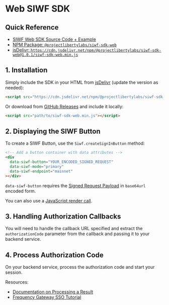 # Web SIWF SDK

## Quick Reference

- [SIWF Web SDK Source Code + Example](https://)
- [NPM Package: `@projectlibertylabs/siwf-sdk-web`](https://www.npmjs.com/package/@projectlibertylabs/siwf-sdk-web)
- [jsDelivr: `https://cdn.jsdelivr.net/npm/@projectlibertylabs/siwf-sdk-web@1.0.1/siwf-sdk-web.min.js`](https://www.jsdelivr.com/package/npm/@projectlibertylabs/siwf-sdk-web)

## 1. Installation

Simply include the SDK in your HTML from [jsDelivr](https://www.jsdelivr.com/package/npm/@projectlibertylabs/siwf-sdk-web) (update the version as needed):

```html
<script src="https://cdn.jsdelivr.net/npm/@projectlibertylabs/siwf-sdk-web@1.0.1/siwf-sdk-web.min.js"></script>
```

Or download from [GitHub Releases](https://github.com/ProjectLibertyLabs/siwf/releases?q=sdk-web&expanded=true) and include it locally:

```html
<script src="path/to/siwf-sdk-web.min.js"></script>
```

## 2. Displaying the SIWF Button

To create a SIWF Button, use the `Siwf.createSignInButton` method:

```html
<!-- Add a button container with data attributes -->
<div
  data-siwf-button="YOUR_ENCODED_SIGNED_REQUEST"
  data-siwf-mode="primary"
  data-siwf-endpoint="mainnet"
></div>
```

`data-siwf-button` requires the [Signed Request Payload](../Actions/Start.html#step-1-generate-the-signed-request-payload) in `base64url` encoded form.

You can also use a [JavaScript render call](https://github.com/ProjectLibertyLabs/siwf/tree/main/libraries/sdk-web#option-b-javascript-implementation).

## 3. Handling Authorization Callbacks

You will need to handle the callback URL specified and extract the `authorizationCode` parameter from the callback and passing it to your backend service.

## 4. Process Authorization Code

On your backend service, process the authorization code and start your session.

Resources:

- [Documentation on Processing a Result]()
- [Frequency Gateway SSO Tutorial](https://)
